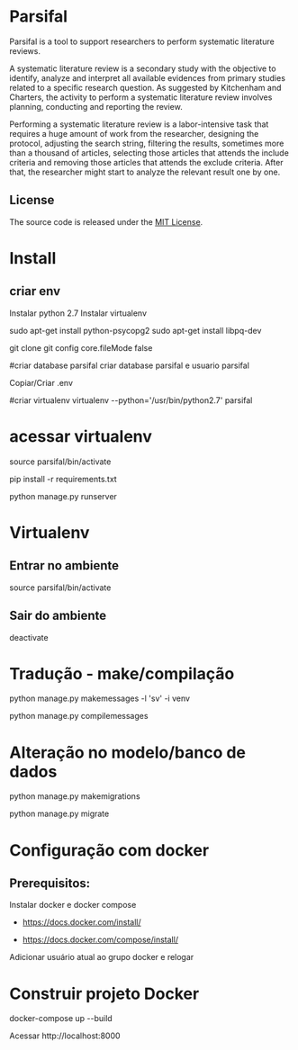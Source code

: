 # Parsifal

Parsifal is a tool to support researchers to perform systematic literature reviews.

A systematic literature review is a secondary study with the objective to identify, analyze and interpret all available evidences from primary studies related to a specific research question. As suggested by Kitchenham and Charters, the activity to perform a systematic literature review involves planning, conducting and reporting the review.

Performing a systematic literature review is a labor-intensive task that requires a huge amount of work from the researcher, designing the protocol, adjusting the search string, filtering the results, sometimes more than a thousand of articles, selecting those articles that attends the include criteria and removing those articles that attends the exclude criteria. After that, the researcher might start to analyze the relevant result one by one.

## License

The source code is released under the [MIT License](https://github.com/vitorfs/parsifal/blob/master/LICENSE).

# Install
## criar env

Instalar python 2.7
Instalar virtualenv

sudo apt-get install python-psycopg2
sudo apt-get install libpq-dev

git clone
git config core.fileMode false

#criar database parsifal
criar database parsifal e usuario parsifal

Copiar/Criar .env

#criar virtualenv
virtualenv --python='/usr/bin/python2.7' parsifal

# acessar virtualenv
source parsifal/bin/activate

pip install -r requirements.txt

python manage.py runserver

# Virtualenv
## Entrar no ambiente
source parsifal/bin/activate

## Sair do ambiente 
deactivate



# Tradução - make/compilação
python manage.py makemessages -l 'sv' -i venv

python manage.py compilemessages


# Alteração no modelo/banco de dados

python manage.py makemigrations

python manage.py migrate


# Configuração com docker

## Prerequisitos:

Instalar docker e docker compose

* https://docs.docker.com/install/

* https://docs.docker.com/compose/install/

Adicionar usuário atual ao grupo docker e relogar

# Construir projeto Docker

docker-compose up --build

Acessar http://localhost:8000

